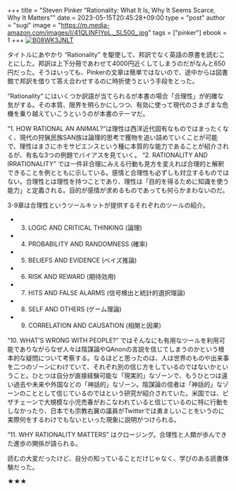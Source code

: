+++
title = "Steven Pinker “Rationality: What It Is, Why It Seems Scarce, Why It Matters”"
date = 2023-05-15T20:45:28+09:00
type = "post"
author = "sugi"
image = "https://m.media-amazon.com/images/I/41QLINFIYpL._SL500_.jpg"
tags = ["pinker"]
ebook = 1
+++
<a href="https://www.amazon.co.jp/dp/B08WK3JNLT/?tag=aqajp-22" target="_blank" class="alignleft"><img src="https://m.media-amazon.com/images/I/41QLINFIYpL._SL500_.jpg" alt="B08WK3JNLT" border="0" /></a>

タイトルにあやかり “Rationality” を駆使して、邦訳でなく英語の原書を読むことにした。邦訳は上下分冊であわせて4000円近くしてしまうのだがなんと650円だった。そうはいっても、Pinkerの文章は簡単ではないので、途中からは図書館で邦訳を借りて答え合わせするのに時折使うという手段をとった。

“Rationality” にはいくつか訳語が当てられるが本書の場合「合理性」が的確な気がする。その本質、限界を明らかにしつつ、有効に使って現代のさまざまな危機を乗り越えていこうというのが本書のテーマだ。

“1. HOW RATIONAL AN ANIMAL?”は理性は西洋近代固有なものではまったくなく、現代の狩猟民族SAN族は論理的思考で獲物を追い詰めていくことが可能で、理性はまさにホモサピエンスという種に本質的な能力であることが紹介されるが、有名な3つの例題でバイアスを見ていく。 “2. RATIONALITY AND IRRATIONALITY” では一件非合理にみえる行動も見方を変えれば合理的と解釈できることを例とともに示している。感情と合理性も必ずしも対立するものではない。合理性とは理性を持つことであり、理性は「目的を得るために知識を使う能力」と定義される。目的が感情が求めるものであっても何らかまわないのだ。

3-9章は合理性というツールキットが提供するそれぞれのツールの紹介。

- 3. LOGIC AND CRITICAL THINKING (論理)
- 4. PROBABILITY AND RANDOMNESS (確率)
- 5. BELIEFS AND EVIDENCE  (ベイズ推論)
- 6. RISK AND REWARD (期待効用)
- 7. HITS AND FALSE ALARMS (信号検出と統計的選択理論)
- 8. SELF AND OTHERS (ゲーム理論)
- 9. CORRELATION AND CAUSATION (相関と因果)

“10. WHAT’S WRONG WITH PEOPLE?” ではそんなにも有用なツールを利用可能でありながらなぜ人々は陰謀論やQAnonの言説を信じてしまうのかという根本的な疑問について考察する。なるほどと思ったのは、人は世界のものや出来事を二つのゾーンにわけていて、それぞれ別の信じ方をしているのではないかということ。ひとつは自分が直接経験可能な「現実的」なゾーンで、もうひとつは遠い過去や未来や外国などの「神話的」なゾーン。陰謀論の信者は「神話的」なゾーンのこととして信じているのではという研究が紹介されていた。米国では、ピザチェーンで大規模な小児売春がおこなわれていると信じているのに特に行動をしなかったり、日本でも宗教右翼の議員がTwitterでは勇ましいことをいうのに実際何をするわけでもないといった現象に説明がつけられる。

“11. WHY RATIONALITY MATTERS” はクロージング。合理性と人類が歩んできた進歩の関係が語られる。

読むの大変だったけど、自分の知っていることだけじゃなく、学びのある読書体験だった。

★★★
